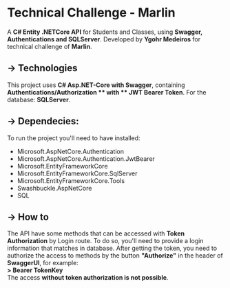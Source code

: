 # Technical Challenge - Marlin
A **C# Entity .NETCore API** for Students and Classes, using **Swagger, Authentications and SQLServer**.
Developed by **Ygohr Medeiros** for technical challenge of **Marlin**.

## -> Technologies
This project uses **C# Asp.NET-Core with Swagger**, containing **Authentications/Authorization ** with ** JWT Bearer Token**. For the database: **SQLServer**.

## -> Dependecies:
To run the project you'll need to have installed:

- Microsoft.AspNetCore.Authentication
- Microsoft.AspNetCore.Authentication.JwtBearer
- Microsoft.EntityFrameworkCore
- Microsoft.EntityFrameworkCore.SqlServer
- Microsoft.EntityFrameworkCore.Tools
- Swashbuckle.AspNetCore
- SQL

## -> How to
The API have some methods that can be accessed with **Token Authorization** by Login route. To do so, you'll need to provide a login information that matches in database.
After getting the token, you need to authorize the access to methods by the button **"Authorize"** in the header of **SwaggerUI**, for example: <br/>
 **> Bearer TokenKey** <br/>
The access **without token authorization is not possible**.

